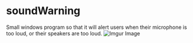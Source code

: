 # soundWarning
Small windows program so that it will alert users when their microphone is too loud, or their speakers are too loud.
![Imgur Image](https://imgur.com/ceqQ97d)
